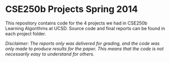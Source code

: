 # CSE250b Projects Spring 2014 #
This repository contains code for the 4 projects we had in CSE250b Learning Algorithms at UCSD. Source code and final reports can be found in each project folder. 

*Disclaimer: The reports only was delivered for grading, and the code was only made to produce results for the paper. This means that the code is not necessarily easy to understand for others.*